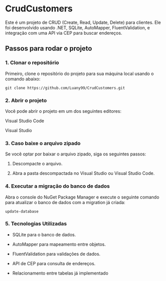 # CrudCustomers

Este é um projeto de CRUD (Create, Read, Update, Delete) para clientes. Ele foi desenvolvido usando .NET, SQLite, AutoMapper, FluentValidation, e integração com uma API via CEP para buscar endereços.

## Passos para rodar o projeto

### 1. Clonar o repositório

Primeiro, clone o repositório do projeto para sua máquina local usando o comando abaixo:

`git clone https://github.com/Luany99/CrudCustomers.git`

### 2. Abrir o projeto

Você pode abrir o projeto em um dos seguintes editores:

Visual Studio Code

Visual Studio

### 3. Caso baixe o arquivo zipado

Se você optar por baixar o arquivo zipado, siga os seguintes passos:

1. Descompacte o arquivo.

2. Abra a pasta descompactada no Visual Studio ou Visual Studio Code.

### 4. Executar a migração do banco de dados

Abra o console do NuGet Package Manager e execute o seguinte comando para atualizar o banco de dados com a migration já criada:

`update-database`

### 5. Tecnologias Utilizadas

* SQLite para o banco de dados.

* AutoMapper para mapeamento entre objetos.

* FluentValidation para validações de dados.

* API de CEP para consulta de endereços.

* Relacionamento entre tabelas já implementado
